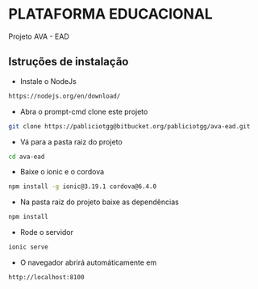 # PLATAFORMA EDUCACIONAL

Projeto AVA - EAD


## Istruções de instalação

- Instale o NodeJs

```bash
https://nodejs.org/en/download/
```



- Abra o prompt-cmd clone este projeto

```bash
git clone https://pabliciotgg@bitbucket.org/pabliciotgg/ava-ead.git
```

- Vá para a pasta raiz do projeto

```bash
cd ava-ead
```

- Baixe o ionic e o cordova

```bash
npm install -g ionic@3.19.1 cordova@6.4.0
```

- Na pasta raiz do projeto baixe as dependências

```bash
npm install
```

- Rode o servidor

```bash
ionic serve
```

- O navegador abrirá automáticamente em

```bash
http://localhost:8100
```
